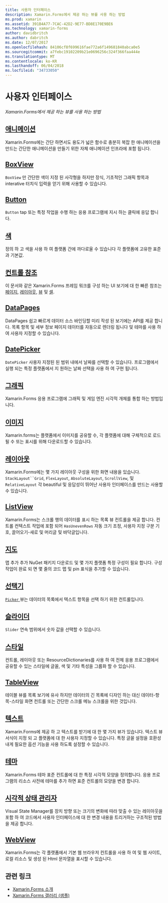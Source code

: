 ```yaml
---
title: 사용자 인터페이스
description: Xamarin.Forms에서 제공 하는 뷰를 사용 하는 방법
ms.prod: xamarin
ms.assetid: 391B4A77-7CAC-42D2-9E77-BD8E170E9BE6
ms.technology: xamarin-forms
author: davidbritch
ms.author: dabritch
ms.date: 12/07/2017
ms.openlocfilehash: 84106cf8f699616fae772a6f149681840abca0e5
ms.sourcegitcommit: a7febc19102209b21e0696256c324f366faa444e
ms.translationtype: MT
ms.contentlocale: ko-KR
ms.lasthandoff: 06/04/2018
ms.locfileid: "34733050"
---
```

# <a name="user-interface"></a>사용자 인터페이스

_Xamarin.Forms에서 제공 하는 뷰를 사용 하는 방법_

## <a name="animationanimationindexmd"></a>[애니메이션](animation/index.md)

Xamarin.Forms에는 간단 하면서도 용도가 넓은 함수로 충분히 복잡 한 애니메이션을 만드는 간단한 애니메이션을 만들기 위한 자체 애니메이션 인프라에 포함 됩니다.

## <a name="boxviewboxviewmd"></a>[BoxView](boxview.md)

`BoxView` 만 간단한 색이 지정 된 사각형을 하지만 장식, 기초적인 그래픽 항목과 interative 터치식 입력을 얻기 위해 사용할 수 있습니다.

## <a name="buttonbuttonmd"></a>[Button](button.md)

`Button` tap 또는 특정 작업을 수행 하는 응용 프로그램에 지시 하는 클릭에 응답 합니다.

## <a name="colorscolorsmd"></a>[색](colors.md)

정의 하 고 색을 사용 하 여 플랫폼 간에 까다로울 수 있습니다 각 플랫폼에 고유한 표준과 기본값.

## <a name="controls-referencecontrolsindexmd"></a>[컨트롤 참조](controls/index.md)

이 문서와 같은 Xamarin.Forms 프레임 워크를 구성 하는 UI 보기에 대 한 빠른 참조는 [페이지](~/xamarin-forms/user-interface/controls/pages.md), [레이아웃](~/xamarin-forms/user-interface/controls/layouts.md), [뷰](~/xamarin-forms/user-interface/controls/views.md) 및 [셀](~/xamarin-forms/user-interface/controls/cells.md).

## <a name="datapagesdatapagesindexmd"></a>[DataPages](datapages/index.md)

DataPages 쉽고 빠르게 데이터 소스 바인딩할 미리 작성 된 보기에는 API를 제공 합니다. 목록 항목 및 세부 정보 페이지 데이터를 자동으로 렌더링 됩니다 및 테마를 사용 하 여 사용자 지정할 수 있습니다.

## <a name="datepickerdatepickermd"></a>[DatePicker](datepicker.md)

`DatePicker` 사용자 지정된 된 범위 내에서 날짜를 선택할 수 있습니다. 프로그램에서 실행 되는 특정 플랫폼에서 지 원하는 날짜 선택을 사용 하 여 구현 됩니다.

## <a name="graphicsgraphicsindexmd"></a>[그래픽](graphics/index.md)

Xamarin.Forms 응용 프로그램에 그래픽 및 게임 엔진 시각적 개체를 통합 하는 방법입니다.

## <a name="imagesimagesmd"></a>[이미지](images.md)

Xamarin.forms는 플랫폼에서 이미지를 공유할 수, 각 플랫폼에 대해 구체적으로 로드 될 수 또는 표시를 위해 다운로드할 수 있습니다.

## <a name="layoutslayoutsindexmd"></a>[레이아웃](layouts/index.md)

Xamarin.Forms에는 몇 가지 레이아웃 구성을 위한 화면 내용을 있습니다. `StackLayout``Grid`, `FlexLayout`, `AbsoluteLayout`, `ScrollView`, 및 `RelativeLayout` 각 beautiful 및 응답성이 뛰어난 사용자 인터페이스를 만드는 사용할 수 있습니다.

## <a name="listviewlistviewindexmd"></a>[ListView](listview/index.md)

Xamarin.Forms는 스크롤 행의 데이터를 표시 하는 목록 뷰 컨트롤을 제공 합니다. 컨트롤 컨텍스트 작업에 포함 되어 `HasUnevenRows` 자동 크기 조정, 사용자 지정 구분 기호, 끌어오기-새로 및 머리글 및 바닥글입니다.

## <a name="mapsmapmd"></a>[지도](map.md)

맵 추가 추가 NuGet 패키지 다운로드 및 몇 가지 플랫폼 특정 구성이 필요 합니다. 구성 작업이 완료 되 면 몇 줄의 코드 맵 및 pin 표식을 추가할 수 있습니다.

## <a name="pickerpickerindexmd"></a>[선택기](picker/index.md)

[ `Picker` ](https://developer.xamarin.com/api/type/Xamarin.Forms.Picker/) 뷰는 데이터의 목록에서 텍스트 항목을 선택 하기 위한 컨트롤입니다.

## <a name="sliderslidermd"></a>[슬라이더](slider.md)

`Slider` 연속 범위에서 숫자 값을 선택할 수 있습니다.

## <a name="stylesstylesindexmd"></a>[스타일](styles/index.md)

컨트롤, 레이아웃 또는 ResourceDictionaries를 사용 하 여 전체 응용 프로그램에서 공유할 수 있는 스타일에 글꼴, 색 및 기타 특성을 그룹화 할 수 있습니다.

## <a name="tableviewtableviewmd"></a>[TableView](tableview.md)

테이블 뷰를 목록 보기에 유사 하지만 데이터의 긴 목록에 디자인 하는 대신 데이터-항목-스타일 화면 컨트롤 또는 간단한 스크롤 메뉴 스크롤을 위한 것입니다.

## <a name="texttextindexmd"></a>[텍스트](text/index.md)

Xamarin.Forms에 제공 하 고 텍스트를 받기에 대 한 몇 가지 뷰가 있습니다. 텍스트 뷰 서식이 지정 되 고 플랫폼에 대 한 사용자 지정할 수 있습니다. 특정 글꼴 설정을 호환성 내게 필요한 옵션 기능을 사용 하도록 설정할 수 있습니다.

## <a name="themesthemesindexmd"></a>[테마](themes/index.md)

Xamarin.Forms 테마 표준 컨트롤에 대 한 특정 시각적 모양을 정의합니다. 응용 프로그램의 리소스 사전에 테마를 추가 하면 표준 컨트롤의 모양을 변경 합니다.

## <a name="visual-state-managervisual-state-managermd"></a>[시각적 상태 관리자](visual-state-manager.md)

Visual State Manager를 장치 방향 또는 크기의 변화에 따라 맞출 수 있는 레이아웃을 포함 하 여 코드에서 사용자 인터페이스에 대 한 변경 내용을 트리거하는 구조적된 방법을 제공 합니다.

## <a name="webviewwebviewmd"></a>[WebView](webview.md)

Xamarin.Forms는 각 플랫폼에서 기본 웹 브라우저 컨트롤을 사용 하 여 및 웹 사이트, 로컬 리소스 및 생성 된 Html 문자열을 표시할 수 있습니다.


## <a name="related-links"></a>관련 링크

- [Xamarin.Forms 소개](~/xamarin-forms/get-started/introduction-to-xamarin-forms.md)
- [Xamarin.Forms 갤러리 (샘플)](https://developer.xamarin.com/samples/FormsGallery/)
